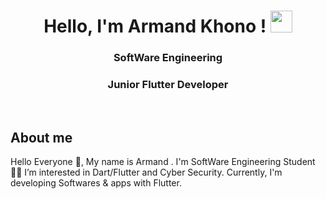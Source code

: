 <h1 align="center"> Hello, I'm Armand Khono ! <img src="https://media.giphy.com/media/hvRJCLFzcasrR4ia7z/giphy.gif" width="35"></h1>

<h3 align="center">SoftWare Engineering</h3>
<h3 align="center">Junior Flutter Developer</h3>


<!--<p align="center">
 <img src="https://readme-typing-svg.herokuapp.com?color=1FF7C6&lines=SoftWare+Engineering;Junior+Flutter+Developer;Junior+Pen+Tester">
 </p> -->
 
</br>

## About me 

<!--<img align="right" src="https://user-images.githubusercontent.com/63050133/156676671-d5b2e362-97d4-4404-9447-dd71ddfea82f.gif" width = 200px; /> -->

Hello Everyone 👋, My name is Armand . I'm SoftWare Engineering Student👨‍💻
I’m interested in Dart/Flutter and Cyber Security. Currently, I'm developing Softwares & apps with Flutter.


<br><br>



<!--### Support Me

<a href="https://www.buymeacoffee.com/hmpmc2c74jP"><img src="https://cdn.buymeacoffee.com/buttons/v2/default-yellow.png" width="200" /></a>-->


